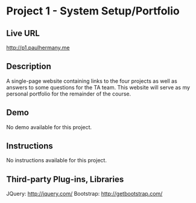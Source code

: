 # Project 1 - System Setup/Portfolio

## Live URL
<http://p1.paulhermany.me>

## Description
A single-page website containing links to the four projects as well as answers to some questions for the TA team. This website will serve as my personal portfolio for the remainder of the course.

## Demo
No demo available for this project.

## Instructions
No instructions available for this project.

## Third-party Plug-ins, Libraries
JQuery: http://jquery.com/
Bootstrap: http://getbootstrap.com/